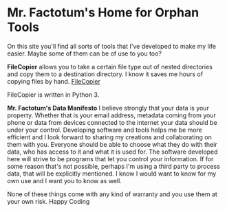 # Mr. Factotum's Home for Orphan Tools

On this site you'll find all sorts of tools that I've developed to make my life easier. Maybe some of them can be of use to you too?

**FileCopier** allows you to take a certain file type out of nested directories and copy them to a destination directory. I know it saves me hours of copying files by hand. [FileCopier](https://github.com/MrFactotum/Filecopier)

FileCopier is written in Python 3.








**Mr. Factotum's Data Manifesto**
I believe strongly that your data is your property. Whether that is your email address, metadata coming from your phone or data from devices connected to the internet your data should be under your control. Developing software and tools helps me be more efficient and I look forward to sharing my creations and collaborating on them with you. Everyone should be able to choose what they do with their data, who has access to it and what it is used for. The software developed here will strive to be programs that let you control your information. If for some reason that's not possible, perhaps I'm using a third party to process data, that will be explicitly mentioned. I know I would want to know for my own use and I want you to know as well. 

None of these things come with any kind of warranty and you use them at your own risk. Happy Coding
